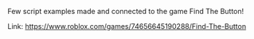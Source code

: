 Few script examples made and connected to the game Find The Button!

Link: https://www.roblox.com/games/74656645190288/Find-The-Button
